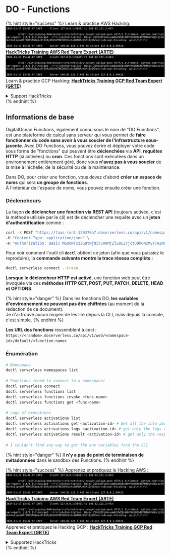 # DO - Functions

{% hint style="success" %}
Learn & practice AWS Hacking:<img src="../../../.gitbook/assets/image (1).png" alt="" data-size="line">[**HackTricks Training AWS Red Team Expert (ARTE)**](https://training.hacktricks.xyz/courses/arte)<img src="../../../.gitbook/assets/image (1).png" alt="" data-size="line">\
Learn & practice GCP Hacking: <img src="../../../.gitbook/assets/image (2).png" alt="" data-size="line">[**HackTricks Training GCP Red Team Expert (GRTE)**<img src="../../../.gitbook/assets/image (2).png" alt="" data-size="line">](https://training.hacktricks.xyz/courses/grte)

<details>

<summary>Support HackTricks</summary>

* Check the [**subscription plans**](https://github.com/sponsors/carlospolop)!
* **Join the** 💬 [**Discord group**](https://discord.gg/hRep4RUj7f) or the [**telegram group**](https://t.me/peass) or **follow** us on **Twitter** 🐦 [**@hacktricks\_live**](https://twitter.com/hacktricks\_live)**.**
* **Share hacking tricks by submitting PRs to the** [**HackTricks**](https://github.com/carlospolop/hacktricks) and [**HackTricks Cloud**](https://github.com/carlospolop/hacktricks-cloud) github repos.

</details>
{% endhint %}

## Informations de base

DigitalOcean Functions, également connu sous le nom de "DO Functions", est une plateforme de calcul sans serveur qui vous permet de **faire fonctionner du code sans avoir à vous soucier de l'infrastructure sous-jacente**. Avec DO Functions, vous pouvez écrire et déployer votre code sous forme de "fonctions" qui peuvent être **déclenchées** via **API**, **requêtes HTTP** (si activées) ou **cron**. Ces fonctions sont exécutées dans un environnement entièrement géré, donc vous **n'avez pas à vous soucier** de la mise à l'échelle, de la sécurité ou de la maintenance.

Dans DO, pour créer une fonction, vous devez d'abord **créer un espace de noms** qui sera **un groupe de fonctions**.\
À l'intérieur de l'espace de noms, vous pouvez ensuite créer une fonction.

### Déclencheurs

La façon **de déclencher une fonction via REST API** (toujours activée, c'est la méthode utilisée par le cli) est de déclencher une requête avec un **jeton d'authentification** comme :
```bash
curl -X POST "https://faas-lon1-129376a7.doserverless.co/api/v1/namespaces/fn-c100c012-65bf-4040-1230-2183764b7c23/actions/functionname?blocking=true&result=true" \
-H "Content-Type: application/json" \
-H "Authorization: Basic MGU0NTczZGQtNjNiYS00MjZlLWI2YjctODk0N2MyYTA2NGQ4OkhwVEllQ2t4djNZN2x6YjJiRmFGc1FERXBySVlWa1lEbUxtRE1aRTludXA1UUNlU2VpV0ZGNjNqWnVhYVdrTFg="
```
Pour voir comment l'outil cli **`doctl`** obtient ce jeton (afin que vous puissiez le reproduire), la **commande suivante montre la trace réseau complète :**
```bash
doctl serverless connect --trace
```
**Lorsque le déclencheur HTTP est activé**, une fonction web peut être invoquée via ces **méthodes HTTP GET, POST, PUT, PATCH, DELETE, HEAD et OPTIONS**.

{% hint style="danger" %}
Dans les fonctions DO, **les variables d'environnement ne peuvent pas être chiffrées** (au moment de la rédaction de ce document).\
Je n'ai trouvé aucun moyen de les lire depuis la CLI, mais depuis la console, c'est simple.
{% endhint %}

**Les URL des fonctions** ressemblent à ceci : `https://<random>.doserverless.co/api/v1/web/<namespace-id>/default/<function-name>`

### Énumération
```bash
# Namespace
doctl serverless namespaces list

# Functions (need to connect to a namespace)
doctl serverless connect
doctl serverless functions list
doctl serverless functions invoke <func-name>
doctl serverless functions get <func-name>

# Logs of executions
doctl serverless activations list
doctl serverless activations get <activation-id> # Get all the info about execution
doctl serverless activations logs <activation-id> # get only the logs of execution
doctl serverless activations result <activation-id> # get only the response result of execution

# I couldn't find any way to get the env variables form the CLI
```
{% hint style="danger" %}
Il **n'y a pas de point de terminaison de métadonnées** dans le sandbox des Functions.
{% endhint %}

{% hint style="success" %}
Apprenez et pratiquez le Hacking AWS :<img src="../../../.gitbook/assets/image (1).png" alt="" data-size="line">[**HackTricks Training AWS Red Team Expert (ARTE)**](https://training.hacktricks.xyz/courses/arte)<img src="../../../.gitbook/assets/image (1).png" alt="" data-size="line">\
Apprenez et pratiquez le Hacking GCP : <img src="../../../.gitbook/assets/image (2).png" alt="" data-size="line">[**HackTricks Training GCP Red Team Expert (GRTE)**<img src="../../../.gitbook/assets/image (2).png" alt="" data-size="line">](https://training.hacktricks.xyz/courses/grte)

<details>

<summary>Supportez HackTricks</summary>

* Consultez les [**plans d'abonnement**](https://github.com/sponsors/carlospolop)!
* **Rejoignez le** 💬 [**groupe Discord**](https://discord.gg/hRep4RUj7f) ou le [**groupe telegram**](https://t.me/peass) ou **suivez** nous sur **Twitter** 🐦 [**@hacktricks\_live**](https://twitter.com/hacktricks\_live)**.**
* **Partagez des astuces de hacking en soumettant des PRs aux** [**HackTricks**](https://github.com/carlospolop/hacktricks) et [**HackTricks Cloud**](https://github.com/carlospolop/hacktricks-cloud) dépôts github.

</details>
{% endhint %}
